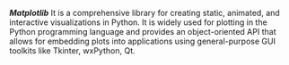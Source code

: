 ***********Matplotlib***********
It is a comprehensive library for creating static, animated, and interactive visualizations in Python. It is widely used for plotting in the Python programming language and provides an object-oriented API that allows for embedding plots into applications using general-purpose GUI toolkits like Tkinter, wxPython, Qt.
